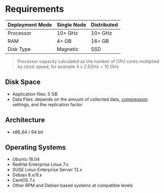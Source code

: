 # Requirements

| Deployment Mode | Single Node | Distributed |
| --- | --- | --- |
| Processor | 10+ GHz | 10+ GHz |
| RAM | 4+ GB | 16+ GB |
| Disk Type | Magnetic | SSD |

> Processor capacity calculated as the number of CPU cores multiplied by clock speed, for example 4 x 2.5GHz = 10 GHz

## Disk Space

* Application files: 5 GB
* Data Files: depends on the amount of collected data, [compression](compaction/README.md) settings, and the replication factor.

## Architecture

* x86_64 / 64 bit

## Operating Systems

* Ubuntu 16.04
* RedHat Enterprise Linux 7.x
* SUSE Linux Enterprise Server 12.x
* Debian 8.x/9.x
* CentOS 7.x
* Other RPM and Debian based systems at compatible levels
